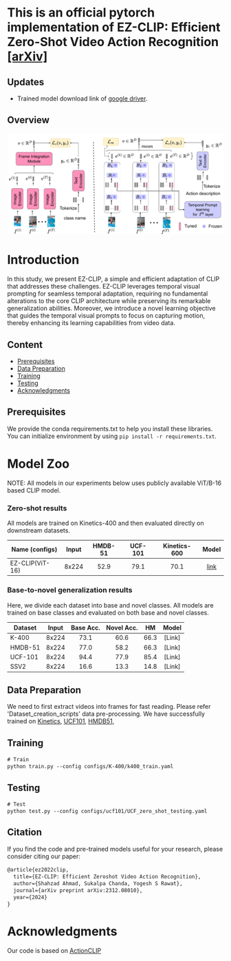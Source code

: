 # This is an official pytorch implementation of EZ-CLIP: Efficient Zero-Shot Video Action Recognition [[arXiv]](https://arxiv.org/abs/2312.08010)

## Updates
 - Trained model download link of [google driver](https://drive.google.com/drive/folders/1OPt5cXSx-1u_hRXSpst94gMJ5P-c7uBS?usp=sharing).


## Overview

![EZ-CLIP](EZ-CLIP.png)

# Introduction
In this study, we present EZ-CLIP, a simple and efficient adaptation of CLIP that
addresses these challenges. EZ-CLIP leverages temporal visual prompting for
seamless temporal adaptation, requiring no fundamental alterations to the core
CLIP architecture while preserving its remarkable generalization abilities. Moreover, we introduce a novel learning objective that guides the temporal visual
prompts to focus on capturing motion, thereby enhancing its learning capabilities from video data.


## Content 
- [Prerequisites](#prerequisites)
- [Data Preparation](#data-preparation)
- [Training](#training)
- [Testing](#testing)
- [Acknowledgments](#Acknowledgments)

## Prerequisites

We provide the conda requirements.txt to help you install these libraries. You can initialize environment by using `pip install -r requirements.txt`.



# Model Zoo
NOTE: All models in our experiments below uses publicly available ViT/B-16 based CLIP model.

### Zero-shot results
All models are trained on Kinetics-400 and then evaluated directly on downstream datasets.

| Name  (configs)                                                           | Input  | HMDB-51 | UCF-101 | Kinetics-600 |                                                                    Model                                                                     |
|---------------------------------------------------------------------------|:------:|:-------:|:-------:|:------------:|:--------------------------------------------------------------------------------------------------------------------------------------------:|
| EZ-CLIP(ViT-16) | 8x224 |  52.9   |  79.1   |     70.1     |  [link](https://drive.google.com/file/d/19QNGgaZjPyq0yz7XJGFccS7MV09KMY_K/view?usp=drive_link)  |


### Base-to-novel generalization results
Here, we divide each dataset into base and novel classes.
All models are trained on base classes and evaluated on both base and novel classes.

| Dataset                                                | Input  | Base Acc. | Novel Acc. |  HM  |                                                                                                                                                                                                                   Model                                                                                                                                                                                                                   |
|----------------------------------------------------------------|:------:|:---------:|:----------:|:----:|:-----------------------------------------------------------------------------------------------------------------------------------------------------------------------------------------------------------------------------------------------------------------------------------------------------------------------------------------------------------------------------------------------------------------------------------------:|
| K-400 | 8x224 |  73.1 | 60.6 | 66.3| [Link] |
| HMDB-51 | 8x224 | 77.0 | 58.2  |66.3 | [Link] |
| UCF-101 | 8x224 |    94.4 | 77.9 | 85.4 | [Link] |
| SSV2 | 8x224 |     16.6 | 13.3 | 14.8 | [Link] |

## Data Preparation
We need to first extract videos into frames for fast reading. Please refer 'Dataset_creation_scripts' data pre-processing.
We have successfully trained on [Kinetics](https://deepmind.com/research/open-source/open-source-datasets/kinetics/), [UCF101](http://crcv.ucf.edu/data/UCF101.php), [HMDB51](http://serre-lab.clps.brown.edu/resource/hmdb-a-large-human-motion-database/),





## Training
```
# Train
python train.py --config configs/K-400/k400_train.yaml

```

## Testing
```
# Test 
python test.py --config configs/ucf101/UCF_zero_shot_testing.yaml

```

## Citation
If you find the code and pre-trained models useful for your research, please consider citing our paper:

```
@article{ez2022clip,
  title={EZ-CLIP: Efficient Zeroshot Video Action Recognition},
  author={Shahzad Ahmad, Sukalpa Chanda, Yogesh S Rawat},
  journal={arXiv preprint arXiv:2312.08010},
  year={2024}
}
```


# Acknowledgments
Our code is based on [ActionCLIP](https://github.com/sallymmx/ActionCLIP?tab=readme-ov-file) 

